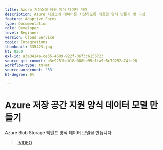 ```yaml
---
title: Azure 저장소에 응용 양식 데이터 저장
description: Azure 저장소에 데이터를 저장하도록 적응형 양식 만들기 및 구성
feature: Adaptive Forms
type: Documentation
role: Developer
level: Beginner
version: Cloud Service
topic: Integrations
thumbnail: 335423.jpg
kt: 8230
exl-id: a3a0414a-ce35-4609-922f-06f3c6153723
source-git-commit: b3e9251bdb18a008be95c1fa9e5c79252a74fc98
workflow-type: tm+mt
source-wordcount: '33'
ht-degree: 0%

---
```


# Azure 저장 공간 지원 양식 데이터 모델 만들기

Azure Blob Storage 백엔드 양식 데이터 모델을 만듭니다.

>[!VIDEO](https://video.tv.adobe.com/v/335423?quality=12&learn=on)
